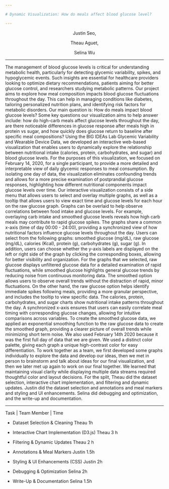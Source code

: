 ```yaml
---

# Dynamic Visualization: How do meals affect blood glucose level?

---
```


<p align="center">
Justin Seo,
</p>

<p align="center">
Theau Aguet,
</p>

<p align="center">
Selina Wu
</p>


---
The management of blood glucose levels is critical for understanding metabolic health, particularly for detecting glycemic variability, spikes, and hypoglycemic events. Such insights are essential for healthcare providers looking to optimize dietary recommendations, patients aiming for better glucose control, and researchers studying metabolic patterns. Our project aims to explore how meal composition impacts blood glucose fluctuations throughout the day. This can help in managing conditions like diabetes, tailoring personalized nutrition plans, and identifying risk factors for metabolic disorders. Our main question is: How do meals impact blood glucose levels? Some key questions our visualization aims to help answer include: how do high-carb meals affect glucose levels throughout the day, are there noticeable differences in glucose response after meals high in protein vs sugar, and how quickly does glucose return to baseline after specific meal compositions?
 Using the BIG IDEAs Lab Glycemic Variability and Wearable Device Data, we developed an interactive web-based visualization that enables users to dynamically explore the relationship between nutritional intake (calories, protein, carbohydrates, and sugar) and blood glucose levels. 
	For the purposes of this visualization, we focused on February 14, 2020, for a single participant, to provide a more detailed and interpretable view of daily glycemic responses to meal consumption. By isolating one day of data, the visualization eliminates confounding trends and allows for a more precise examination of postprandial glucose responses, highlighting how different nutritional components impact glucose levels over time.
	Our interactive visualization consists of a side menu that allows users to select and overlay multiple graphs, as well as a tooltip that allows users to view exact time and glucose levels for each hour on the raw glucose graph. Graphs can be overlaid to help observe correlations between food intake and glucose levels. For example, overlaying carb intake and smoothed glucose levels reveals how high carb meals may contribute to rapid glucose spikes. The graphs share a common x-axis (time of day 00:00 - 24:00), providing a synchronized view of how nutritional factors influence glucose levels throughout the day. Users can select from the following graphs: smoothed glucose (mg/dL), raw glucose (mg/dL), calories (Kcal), protein (g), carbohydrates (g), sugar (g). In addition, users can choose whether the y-axis labels are displayed on the left or right side of the graph by clicking the corresponding boxes, allowing for better visibility and organization.
	For the graphs that we selected, raw glucose displays unfiltered glucose data for a detailed examination of rapid fluctuations, while smoothed glucose highlights general glucose trends by reducing noise from continuous monitoring data. The smoothed option allows users to observe overall trends without the distraction of rapid, minor fluctuations. On the other hand, the raw glucose option helps identify immediate spikes following meals, providing a more granular perspective, and includes the tooltip to view specific data. The calories, protein, carbohydrates, and sugar charts show nutritional intake patterns throughout the day. A synchronized x-axis ensures that users can easily correlate meal timing with corresponding glucose changes, allowing for intuitive comparisons across variables. 
	To create the smoothed glucose data, we applied an exponential smoothing function to the raw glucose data to create the smoothed graph, providing a clearer picture of overall trends while minimizing short term noise. We also used February 14th 2020 because it was the first full day of data that we are given. We used a distinct color palette, giving each graph a unique high-contrast color for easy differentiation. 
	To work together as a team, we first developed some graphs individually to explore the data and develop our ideas, then we met in person to brainstorm and talk about ideas for our final visualization, and then we later met up again to work on our final together. We learned that maintaining visual clarity while displaying multiple data streams required thoughtful color and layout decisions. For the split, Theau did the dataset selection, interactive chart implementation, and filtering and dynamic updates. Justin did the dataset selection and annotations and meal markers and styling and UI enhancements. Selina did debugging and optimization, and the write-up and documentation. 

---
Task | Team Member | Time


* Dataset Selection & Cleaning
Theau 1h




* Interactive Chart Implementation (D3.js)
Theau 3 h




* Filtering & Dynamic Updates
Theau 2 h




* Annotations & Meal Markers
Justin     1.5h




* Styling & UI Enhancements (CSS)
Justin        2h




* Debugging & Optimization
Selina
2h


* Write-Up & Documentation
Selina
1.5h




